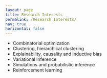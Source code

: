 ```yaml
---
layout: page
title: Research Interests
permalink: /Research Interests/
nav: true
horizontal: false
---
```


* Combinatorial optimization
* Clustering, hierarchical clustering
* Explainability, causality and inductive bias
* Variational Inference
* Simulations and probabilistic inference
* Reinforcement learning